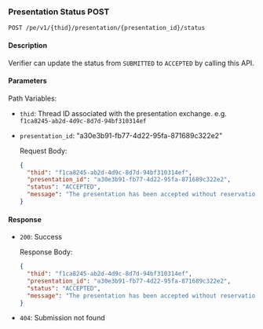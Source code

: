 ### Presentation Status POST

`POST /pe/v1/{thid}/presentation/{presentation_id}/status`

#### Description

Verifier can update the status from `SUBMITTED` to `ACCEPTED` by calling this API.


#### Parameters

Path Variables:
* `thid`: Thread ID associated with the presentation exchange. e.g. `f1ca8245-ab2d-4d9c-8d7d-94bf310314ef`
* `presentation_id`: "a30e3b91-fb77-4d22-95fa-871689c322e2"

  Request Body:
  ```json
  {
    "thid": "f1ca8245-ab2d-4d9c-8d7d-94bf310314ef",
    "presentation_id": "a30e3b91-fb77-4d22-95fa-871689c322e2", 
    "status": "ACCEPTED",
    "message": "The presentation has been accepted without reservation"
  }
  ```


#### Response

* `200`: Success

  Response Body:

  ```json
  {
    "thid": "f1ca8245-ab2d-4d9c-8d7d-94bf310314ef",
    "presentation_id": "a30e3b91-fb77-4d22-95fa-871689c322e2", 
    "status": "ACCEPTED",
    "message": "The presentation has been accepted without reservation"
  }
  ```

* `404`: Submission not found
